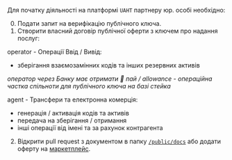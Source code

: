 Для початку діяльності на платформі `UAHT` партнеру юр. особі необхідно:

0. Подати запит на верифікацію публічного ключа.
1. Створити власний договір публічної оферти з ключем про надання послуг:

operator - Операції Ввід / Вивід:
 - зберігання взаємозамінних кодів та інших резервних активів

*оператор через Банку має отримати 🍰 пай / allowance - операційна частка спільноти для публічного ключа на базі стейка*

agent - Трансфери та електронна комерція:
  - генерація / активація кодів та активів
  - передача на зберігання / отримання
  - інші операції від імені та за рахунок контрагента
 
2. Відкрити pull request з документом в папку [`/public/docs`](https://github.com/starscrowding/UAHT/tree/dev/public/docs) або додати оферту на [маркетплейс](https://uaht.com.ua/).
